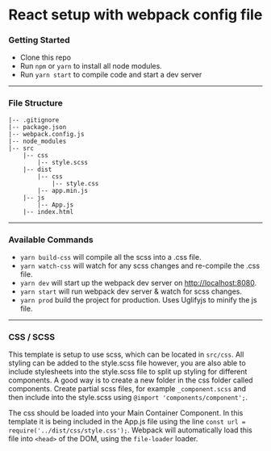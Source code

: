 # React setup with webpack config file

### Getting Started

* Clone this repo
* Run `npm` or `yarn` to install all node modules.
* Run `yarn start` to compile code and start a dev server

* * *

### File Structure

```
|-- .gitignore
|-- package.json
|-- webpack.config.js
|-- node_modules
|-- src
    |-- css
        |-- style.scss
    |-- dist
        |-- css
            |-- style.css
        |-- app.min.js
    |-- js
        |-- App.js
    |-- index.html
```

* * *

### Available Commands

* `yarn build-css` will compile all the scss into a .css file.
* `yarn watch-css` will watch for any scss changes and re-compile the .css file.
* `yarn dev` will start up the webpack dev server on <http://localhost:8080>.
* `yarn start` will run webpack dev server & watch for scss changes.
* `yarn prod` build the project for production. Uses Uglifyjs to minify the js file.

* * *

### CSS / SCSS

This template is setup to use scss, which can be located in `src/css`. All styling can be added to the style.scss file however, you are also able to include stylesheets into the style.scss file to split up styling for different components. A good way is to create a new folder in the css folder called components. Create partial scss files, for example `_component.scss` and then include into the style.scss using `@import 'components/component';`.

The css should be loaded into your Main Container Component. In this template it is being included in the App.js file using the line `const url = require('../dist/css/style.css');`. Webpack will automatically load this file into `<head>` of the DOM, using the `file-loader` loader.